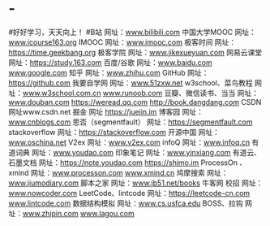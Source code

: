 # -
#好好学习，天天向上！
#B站 网址：www.bilibili.com
中国大学MOOC 网址：www.icourse163.org
IMOOC 网址：www.imooc.com
极客时间 网址：https://time.geekbang.org
极客学院 网址：www.jikexueyuan.com
网易云课堂 网址：https://study.163.com
百度/谷歌 网址：www.baidu.com  www.google.com
知乎 网址：www.zhihu.com
GitHub 网址：https://github.com
我要自学网 网址：www.51zxw.net
w3school、菜鸟教程 网址：www.w3school.com.cn  www.runoob.com
豆瓣、微信读书、当当 网址：www.douban.com  https://weread.qq.com  http://book.dangdang.com
CSDN 网址www.csdn.net
掘金 网址 https://juejin.im
博客园 网址：www.cnblogs.com
思否（segmentfault） 网址：https://segmentfault.com
stackoverflow 网址：https://stackoverflow.com
开源中国 网址：www.oschina.net
V2ex 网址：www.v2ex.com
infoQ 网址：www.infoq.cn
有道词典 网址：www.youdao.com
印象笔记 网址：www.yinxiang.com
有道云、石墨文档 网址：https://note.youdao.com https://shimo.im
ProcessOn 、xmind 网址：www.processon.com www.xmind.cn
鸠摩搜索 网址：www.jiumodiary.com
脚本之家 网址：www.jb51.net/books
牛客网  校招 网址：www.nowcoder.com
LeetCode、lintcode 网址：https://leetcode-cn.com www.lintcode.com
数据结构模拟 网址：www.cs.usfca.edu
BOSS、拉钩 网址：www.zhipin.com  www.lagou.com
